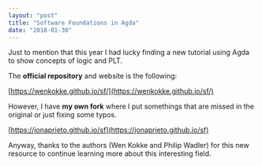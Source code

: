 ```yaml
---
layout: "post"
title: "Software Foundations in Agda"
date: "2018-01-30"
---
```


Just to mention that this year I had lucky finding a new tutorial using Agda to show concepts of logic and PLT.

The **official repository** and website is the following:

  [https://wenkokke.github.io/sf/](https://wenkokke.github.io/sf/)

However, I have **my own fork** where I put somethings that are missed in the
original or just fixing some typos.

  [https://jonaprieto.github.io/sf](https://jonaprieto.github.io/sf)

Anyway, thanks to the authors (Wen Kokke and Philip Wadler) for this new
resource to continue learning more about this interesting field.
